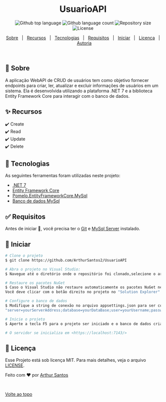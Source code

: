 <h1 align="center">UsuarioAPI</h1>

<p align="center">
  <img alt="Github top language" src="https://img.shields.io/github/languages/top/ArthurSantos2/UsuarioAPI?color=56BEB8">

  <img alt="Github language count" src="https://img.shields.io/github/languages/count/ArthurSantos2/UsuarioAPI?color=56BEB8">

  <img alt="Repository size" src="https://img.shields.io/github/repo-size/ArthurSantos2/UsuarioAPI?color=56BEB8">

  <img alt="License" src="https://img.shields.io/github/license/ArthurSantos2/UsuarioAPI?color=56BEB8">

  <!-- <img alt="Github issues" src="https://img.shields.io/github/issues/{{YOUR_GITHUB_USERNAME}}/usuarioapi?color=56BEB8" /> -->

  <!-- <img alt="Github forks" src="https://img.shields.io/github/forks/{{YOUR_GITHUB_USERNAME}}/usuarioapi?color=56BEB8" /> -->

  <!-- <img alt="Github stars" src="https://img.shields.io/github/stars/{{YOUR_GITHUB_USERNAME}}/usuarioapi?color=56BEB8" /> -->
</p>

<!-- Status -->

<!-- <h4 align="center"> 
	🚧  UsuarioAPI 🚀 Under construction...  🚧
</h4> 

<hr> -->

<p align="center">
  <a href="#dart-about">Sobre</a> &#xa0; | &#xa0; 
  <a href="#sparkles-features">Recursos</a> &#xa0; | &#xa0;
  <a href="#rocket-technologies">Tecnologias</a> &#xa0; | &#xa0;
  <a href="#white_check_mark-requirements">Requisitos</a> &#xa0; | &#xa0;
  <a href="#checkered_flag-starting">Iniciar</a> &#xa0; | &#xa0;
  <a href="#memo-license">Licença</a> &#xa0; | &#xa0;
  <a href="https://github.com/ArthurSantos2" target="_blank">Autoria</a>
</p>

<br>

## :dart: Sobre ##

A aplicação WebAPI de CRUD de usuários tem como objetivo fornecer endpoints para criar, ler, atualizar e excluir informações de usuários em um sistema. Ela é desenvolvida utilizando a plataforma .NET 7 e a biblioteca Entity Framework Core para interagir com o banco de dados.

## :sparkles: Recursos ##

:heavy_check_mark: Create\
:heavy_check_mark: Read \
:heavy_check_mark: Update\
:heavy_check_mark: Delete

## :rocket: Tecnologias ##

As seguintes ferramentas foram utilizadas neste projeto:

- [.NET 7](https://expo.io/)
- [Entity Framework Core](https://nodejs.org/en/)
- [Pomelo.EntityFrameworkCore.MySql](https://nodejs.org/en/)
- [Banco de dados MySql](https://pt-br.reactjs.org/)


## :white_check_mark: Requisitos ##

Antes de iniciar :checkered_flag:, você precisa ter o [Git](https://git-scm.com) e [MySql Server](https://dev.mysql.com/downloads/mysql/) instalado.

## :checkered_flag: Iniciar ##

```bash
# Clone o projeto
$ git clone https://github.com/ArthurSantos2/UsuarioAPI

# Abra o projeto no Visual Studio:
$ Navegue até o diretório onde o repositório foi clonado,selecione o arquivo do projeto e o abra.

# Restaure os pacotes NuGet
$ Caso o Visual Studio não restaure automaticamente os pacotes NuGet necessários. 
Você deve clicar com o botão direito no projeto no "Solution Explorer" (Explorador de Soluções) e selecionar "Restore NuGet Packages" (Restaurar Pacotes NuGet).

# Configure o banco de dados
$ Modifique a string de conexão no arquivo appsettings.json para ser compatível com sua instância do servidor de banco de dados.
"server=yourServerAddress;database=yourDataBase;user=yourUsername;password=yourPassword;"

# Inicie o projeto
$ Aperte a tecla F5 para o projeto ser iniciado e o banco de dados criado.

# O servidor se inicializa em <https://localhost:7143/>
```

## :memo: Licença ##

Esse Projeto está sob licença MIT. Para mais detalhes, veja o arquivo [LICENSE](LICENSE.md).


Feito com :heart: por <a href="https://github.com/ArthurSantos2" target="_blank">Arthur Santos</a>

&#xa0;

<a href="#top">Volte ao topo</a>
